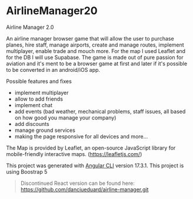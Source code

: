 # AirlineManager20

Airline Manager 2.0

An airline manager browser game that will allow the user to purchase planes, hire staff, manage airports, create and manage routes, implement multiplayer, enable trade and mouch more.
For the map I used Leaflet and for the DB I will use Supabase.
The game is made out of pure passion for aviation and it's ment to be a browser game at first and later if it's possible to be converted in an android/iOS app.

Possible features and fixes

- implement multiplayer
- allow to add friends
- implement chat
- add events (bad weather, mechanical problems, staff issues, all based on how good you manage your company)
- add discounts
- manage ground services
- making the page responsive for all devices
  and more...

The Map is provided by Leaflet, an open-source JavaScript library for mobile-friendly interactive maps. (https://leafletjs.com/)

This project was generated with [Angular CLI](https://github.com/angular/angular-cli) version 17.3.1.
This project is using Boostrap 5

> Discontinued React version can be found here: https://github.com/danciueduard/airline-manager.git
